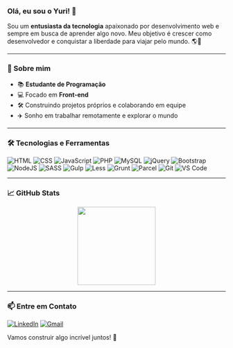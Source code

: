 ### Olá, eu sou o Yuri! 👋

Sou um **entusiasta da tecnologia** apaixonado por desenvolvimento web e sempre em busca de aprender algo novo. Meu objetivo é crescer como desenvolvedor e conquistar a liberdade para viajar pelo mundo. 🌎🚀

---

### 🚀 Sobre mim
- 📚 **Estudante de Programação**
- 💻 Focado em **Front-end**
- 🛠️ Construindo projetos próprios e colaborando em equipe
- ✈️ Sonho em trabalhar remotamente e explorar o mundo

---

### 🛠️ Tecnologias e Ferramentas

![HTML](https://img.shields.io/badge/HTML5-%23E34F26.svg?style=for-the-badge&logo=html5&logoColor=white)
![CSS](https://img.shields.io/badge/CSS3-%231572B6.svg?style=for-the-badge&logo=css3&logoColor=white)
![JavaScript](https://img.shields.io/badge/JavaScript-%23F7DF1E.svg?style=for-the-badge&logo=javascript&logoColor=black)
![PHP](https://img.shields.io/badge/PHP-777BB4?style=for-the-badge&logo=php&logoColor=white)
![MySQL](https://img.shields.io/badge/MySQL-%2300758F.svg?style=for-the-badge&logo=mysql&logoColor=white)
![jQuery](https://img.shields.io/badge/jquery-%230769AD.svg?style=for-the-badge&logo=jquery&logoColor=white)
![Bootstrap](https://img.shields.io/badge/bootstrap-%238511FA.svg?style=for-the-badge&logo=bootstrap&logoColor=white)
![NodeJS](https://img.shields.io/badge/node.js-6DA55F?style=for-the-badge&logo=node.js&logoColor=white)
![SASS](https://img.shields.io/badge/SASS-hotpink.svg?style=for-the-badge&logo=SASS&logoColor=white)
![Gulp](https://img.shields.io/badge/GULP-%23CF4647.svg?style=for-the-badge&logo=gulp&logoColor=white)
![Less](https://img.shields.io/badge/less-2B4C80?style=for-the-badge&logo=less&logoColor=white)
![Grunt](https://img.shields.io/badge/grunt-EB9301?style=for-the-badge&logo=Grunt&logoColor=black)
![Parcel](https://img.shields.io/badge/Parcel-D6A674?style=for-the-badge&logo=parcel&logoColor=white)
![Git](https://img.shields.io/badge/Git-%23F05032.svg?style=for-the-badge&logo=git&logoColor=white)
![VS Code](https://img.shields.io/badge/VS%20Code-%23007ACC.svg?style=for-the-badge&logo=visual-studio-code&logoColor=white)


---

### 📈 GitHub Stats

<div align="center">
  <img height="180em" src="https://github-readme-stats.vercel.app/api?username=Yuri-Romeu&show_icons=true&theme=radical"/>
</div>

---

### 📫 Entre em Contato

[![LinkedIn](https://img.shields.io/badge/LinkedIn-%230077B5.svg?style=for-the-badge&logo=linkedin&logoColor=white)](https://www.linkedin.com/in/YuriRomeu/)
[![Gmail](https://img.shields.io/badge/Gmail-D14836?style=for-the-badge&logo=gmail&logoColor=white)](mailto:yuriromeu2007@gmail.com)

Vamos construir algo incrível juntos! 🚀

